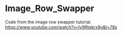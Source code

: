 # Image_Row_Swapper

Code from the image row swapper tutorial. https://www.youtube.com/watch?v=Iy9Rtqkrx9o&t=78s
